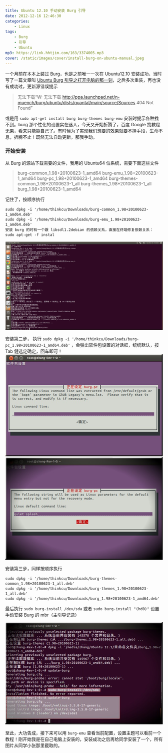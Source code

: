 ```yaml
---
title: Ubuntu 12.10 手动安装 Burg 引导
date: 2012-12-16 12:46:30
categories:
    - Linux
tags:
    - Burg
    - 引导
    - Ubuntu
mp3: https://link.hhtjim.com/163/3374005.mp3
cover: /static/images/cover/install-burg-on-ubuntu-manual.jpeg
---
```


一个月前在本本上装过 Burg，也是之前唯一一次在 Ubuntu12.10 安装成功，当时写了一篇文章叫 [Ubuntu Burg 引导之打开电脑的那一刻](https://fech.in/2012/install-burg-on-ubuntu/)，之后多次重装，再也没有成功过，更新源错误提示

> 无法下载“W: 无法下载 http://ppa.launchpad.net/n-muench/burg/ubuntu/dists/quantal/main/source/Sources 404 Not Found”

或是用 `sudo apt-get install burg burg-themes burg-emu` 安装时提示各种找不到。burg 那个性化的设置实在迷人，今天又开始折腾了，百度 Google 找教程无果，看来只能靠自己了。有时候为了实现我们想要的效果就要不择手段，生命不息，折腾不止！既然无法自动更新，那我手动。

### 开始安装
从 Burg 的源站下载需要的文件，我用的 Ubuntu64 位系统，需要下面这些文件
> burg-common_1.98+20100623-1_amd64
> burg-emu_1.98+20100623-1_amd64
> burg-pc_1.98+20100623-1_amd64
> burg-themes-common_1.98+20100623-1_all
> burg-themes_1.98+20100623-1_all
> burg_1.98+20100623-1_amd64

记住了，按顺序执行
```
sudo dpkg -i '/home/thinkcu/Downloads/burg-common_1.98+20100623-1_amd64.deb'
sudo dpkg -i '/home/thinkcu/Downloads/burg-emu_1.98+20100623-1_amd64.deb'
安装 burg 的时有一个跟 libsdl1.2debian 的依赖关系，直接在终端修复依赖关系：
sudo apt-get -f instal
```
![enter image description here](/static/images/install-burg-on-ubuntu-manual1.jpg)

安装第二步， 执行 `sudo dpkg -i '/home/thinkcu/Downloads/burg-pc_1.98+20100623-1_amd64.deb'` ，会弹出软件包设置的对话框，统统默认，按 Tab 健选定确定，回车即可！
![enter image description here](/static/images/install-burg-on-ubuntu-manual2.jpg)
![enter image description here](/static/images/install-burg-on-ubuntu-manual3.jpg)

安装第三步，同样按顺序执行
```
sudo dpkg -i '/home/thinkcu/Downloads/burg-themes-common_1.98+20100623-1_all.deb'
sudo dpkg -i '/home/thinkcu/Downloads/burg-themes_1.98+20100623-1_all.deb'
sudo dpkg -i '/home/thinkcu/Downloads/burg_1.98+20100623-1_amd64.deb'
```
最后执行 `sudo burg-install /dev/sda` 或者 `sudo burg-install "(hd0)"` 设置手动安装 Burg 的 mbr（主引导记录）

![enter image description here](/static/images/install-burg-on-ubuntu-manual4.jpg)

至此，大功告成，接下来可以用 `burg-emu` 查看当前配置，设置主题可以看前一个教程！刚开始我是在自己电脑上安装的，安装成功之后再给同学安装了一个，所有图片从同学小张那里截取的。
